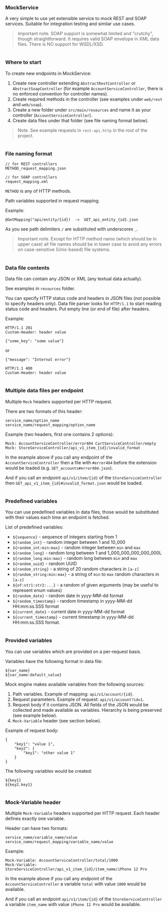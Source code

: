 ### MockService

A very simple to use yet extensible service to mock REST and SOAP services.
Suitable for integration testing and similar use cases.

> Important note. SOAP support is somewhat limited and "crutchy", though straightforward.
It requires valid SOAP envelope in XML data files. There is NO support for WSDL/XSD.

#
### Where to start

To create new endpoints in MockService:

1. Create new controller extending `AbstractRestController` or `AbstractSoapController`
(for example `AccountServiceController`, there is no enforced convention
for controller names).
2. Create required methods in the controller (see examples under `web/rest`
and `web/soap`).
3. Create a new folder under `src/main/resources` and
name it as your controller (`AccountServiceController`).
4. Create data files under that folder (see file naming format below).

> Note. See example requests in `rest-api.http` in the root of the project.

#
### File naming format

    // for REST controllers
    METHOD_request_mapping.json
    
    // for SOAP controllers
    request_mapping.xml 


`METHOD` is any of HTTP methods.

Path variables supported in request mapping.

Example:

    @GetMapping("api/entity/{id})  ->  GET_api_entity_{id}.json

As you see path delimiters `/` are substituted with underscores `_`.

> Important note. Except for HTTP method name (which should be in upper case)
all file names should be in lower case to avoid any errors
on case-sensitive (Unix-based) file systems.

#
### Data file contents

Data file can contain any JSON or XML (any textual data actually).

See examples in `resources` folder.

You can specify HTTP status code and headers in JSON files (not possible to specify headers only).
Data file parser looks for `HTTP/1.1` to start reading status code and headers.
Put empty line (or end of file) after headers.

Example:

    HTTP/1.1 201
    Custom-Header: header value
    
    {"some_key": "some value"}
    
or

    {"message": "Internal error"}

    HTTP/1.1 400
    Custom-Header: header value

#
### Multiple data files per endpoint

Multiple `Mock` headers supported per HTTP request.

There are two formats of this header:

    service_name/option_name
    service_name/request_mapping/option_name
    
Example (two headers, first one contains 2 options):

    Mock: AccountServiceController/error404 CartServiceController/empty
    Mock: StoreServiceController/api_v1_item_{id}/invalid_format

In the example above if you call any endpoint of the `AccountServiceController`
then a file with `#error404` before the extension would be loaded
(e.g. `GET_accounts#error404.json`).

And if you call an endpoint `api/v1/item/{id}` of the `StoreServiceController`
then `GET_api_v1_item_{id}#invalid_format.json` would be loaded.

#
### Predefined variables

You can use predefined variables in data files, those would be substituted
with their values each time an endpoint is fetched.

List of predefined variables:

- `${sequence}` - sequence of integers starting from 1
- `${random_int}` - random integer between 1 and 10_000
- `${random_int:min:max}` - random integer between `min` and `max`
- `${random_long}` - random long between 1 and 1_000_000_000_000_000L
- `${random_long:min:max}` - random long between `min` and `max`
- `${random_uuid}` - random UUID
- `${random_string}` - a string of 20 random characters in `[a-z]`
- `${random_string:min:max}` - a string of `min` to `max` random characters in `[a-z]`
- `${of:str1:str2:...}` - a random of given arguments (may be useful to represent enum values)
- `${random_date}` - random date in yyyy-MM-dd format
- `${random_timestamp}` - random timestamp in yyyy-MM-dd HH:mm:ss.SSS format
- `${current_date}` - current date in yyyy-MM-dd format
- `${current_timestamp}` - current timestamp in yyyy-MM-dd HH:mm:ss.SSS format.

#
### Provided variables

You can use variables which are provided on a per-request basis.

Variables have the following format in data file:

    ${var_name}
    ${var_name:default_value}

Mock engine makes available variables from the following sources:

1. Path variables. Example of mapping: `api/v1/account/{id}`.
2. Request parameters. Example of request: `api/v1/account?id=1`.
3. Request body if it contains JSON.
All fields of the JSON would be collected and made available as variables.
Hierarchy is being preserved (see example below).
4. `Mock-Variable` header (see section below).

Example of request body:

    {
        "key1": "value 1",
        "key2": {
            "key1": "other value 1"
        }
    }

The following variables would be created:

    ${key1}
    ${key2.key1}

#
### Mock-Variable header

Multiple `Mock-Variable` headers supported per HTTP request.
Each header defines exactly one variable.

Header can have two formats:

    service_name/variable_name/value
    service_name/request_mapping/variable_name/value
    
Example:

    Mock-Variable: AccountServiceController/total/1000
    Mock-Variable: StoreServiceController/api_v1_item_{id}/item_name/iPhone 12 Pro

In the example above if you call any endpoint of the `AccountServiceController`
a variable `total` with value `1000` would be available.

And if you call an endpoint `api/v1/item/{id}` of the `StoreServiceController`
a variable `item_name` with value `iPhone 12 Pro` would be available.